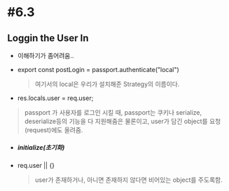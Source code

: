 # #6.3 

## Loggin the User In

- 이해하기가 좀어려움..

- export const postLogin = passport.authenticate("local")

  > 여기서의 local은 우리가 설치해준 Strategy의 이름이다.

-  res.locals.user = req.user;

  > passport 가 사용자를 로그인 시킬 때, passport는 쿠키나 serialize, deserialize등의 기능을 다 지원해줌은 물론이고, user가 담긴 object를 요청(request)에도 올려줌.

- ##### initialize(초기화)

- req.user || {}

  > user가 존재하거나, 아니면 존재하지 않다면 비어있는 object를 주도록함.